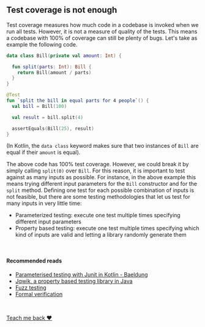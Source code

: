 ## Test coverage is not enough
Test coverage measures how much code in a codebase is invoked when we run all tests. However, it is not a measure of quality
of the tests. This means a codebase with 100% of coverage can still be plenty of bugs. Let's take as example the following code.

```kotlin
data class Bill(private val amount: Int) {

  fun split(parts: Int): Bill {
    return Bill(amount / parts)
  }
}

@Test
fun `split the bill in equal parts for 4 people`() {
  val bill = Bill(100)

  val result = bill.split(4)

  assertEquals(Bill(25), result)
}
```

(In Kotlin, the `data class` keyword makes sure that two instances of `Bill` are equal if their `amount` is equal).

The above code has 100% test coverage. However, we could break it by simply calling `split(0)` over `Bill`.
For this reason, it is important to test against as many inputs as possible. For instance, in the above example this means
trying different input parameters for the `Bill` constructor and for the `split` method. Defining one test for each possible
combination of inputs is not feasible, but there are some testing methodologies that let us test for many inputs in very little time:
* Parameterized testing: execute one test multiple times specifying different input parameters
* Property based testing: execute one test multiple times specifying which kind of inputs are valid and letting a library randomly generate them

<br/>  

#### Recommended reads
* [Parameterised testing with Junit in Kotlin - Baeldung](https://www.baeldung.com/parameterized-tests-junit-5)  
* [Jqwik, a property based testing library in Java](https://jqwik.net/)  
* [Fuzz testing](https://en.wikipedia.org/wiki/Fuzzing)    
* [Formal verification](https://en.wikipedia.org/wiki/Formal_verification)

<br/>  

[Teach me back ❤️](/introduction/introduction.html#teach-me-back)